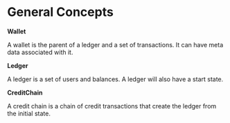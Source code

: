 # General Concepts

**Wallet**

A wallet is the parent of a ledger and a set of transactions.  It can have meta data associated with it.

**Ledger**

A ledger is a set of users and balances.  A ledger will also have a start state.

**CreditChain**

A credit chain is a chain of credit transactions that create the ledger from the initial state.

